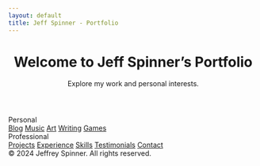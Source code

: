```yaml
---
layout: default
title: Jeff Spinner - Portfolio
---
```


<header>
  <h1>Welcome to Jeff Spinner’s Portfolio</h1>
  <p>Explore my work and personal interests.</p>
</header>

<div class="container">
  <!-- Personal Section -->
  <div class="section-option" onclick="toggleDropdown('personalDropdown')">
    Personal
  </div>
  <div id="personalDropdown" class="dropdown-content">
    <a href="{{ '/personal/blog/' | relative_url }}">Blog</a>
    <a href="{{ '/personal/music/' | relative_url }}">Music</a>
    <a href="{{ '/personal/art/' | relative_url }}">Art</a>
    <a href="{{ '/personal/writing/' | relative_url }}">Writing</a>
    <a href="{{ '/personal/games/' | relative_url }}">Games</a>
  </div>

  <!-- Professional Section -->
  <div class="section-option" onclick="toggleDropdown('professionalDropdown')">
    Professional
  </div>
  <div id="professionalDropdown" class="dropdown-content">
    <a href="{{ '/professional/projects/' | relative_url }}">Projects</a>
    <a href="{{ '/professional/experience/' | relative_url }}">Experience</a>
    <a href="{{ '/professional/skills/' | relative_url }}">Skills</a>
    <a href="{{ '/professional/testimonials/' | relative_url }}">Testimonials</a>
    <a href="{{ '/professional/contact/' | relative_url }}">Contact</a>
  </div>
</div>

<footer>
  &copy; 2024 Jeffrey Spinner. All rights reserved.
</footer>
